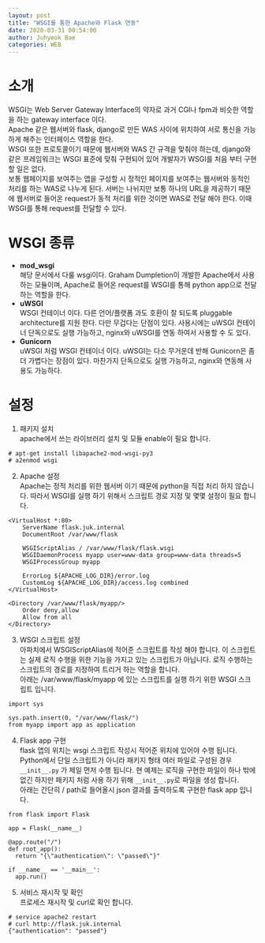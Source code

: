 ```yaml
---
layout: post
title: "WSGI를 통한 Apache와 Flask 연동"
date: 2020-03-31 00:54:00
author: Juhyeok Bae
categories: WEB
---
```

# 소개
WSGI는 Web Server Gateway Interface의 약자로 과거 CGI나 fpm과 비슷한 역할을 하는 gateway interface 이다.  
Apache 같은 웹서버와 flask, django로 만든 WAS 사이에 위치하여 서로 통신을 가능하게 해주는 인터페이스 역할을 한다.  
WSGI 또한 프로토콜이기 때문에 웹서버와 WAS 간 규격을 맞춰야 하는데, django와 같은 프레임워크는 WSGI 표준에 맞춰 구현되어 있어 개발자가 WSGI를 처음 부터 구현할 일은 없다.  
보통 웹페이지를 보여주는 앱을 구성할 시 정적인 페이지를 보여주는 웹서버와 동적인 처리를 하는 WAS로 나누게 된다. 서버는 나뉘지만 보통 하나의 URL을 제공하기 때문에 웹서버로 들어온 request가 동적 처리를 위한 것이면 WAS로 전달 해야 한다. 이때 WSGI를 통해 request를 전달할 수 있다.  


# WSGI 종류
- **mod_wsgi**  
  해당 문서에서 다룰 wsgi이다. Graham Dumpletion이 개발한 Apache에서 사용 하는 모듈이며, Apache로 들어온 request를 WSGI를 통해 python app으로 전달 하는 역할을 한다.
- **uWSGI**  
  WSGI 컨테이너 이다. 다른 언어/플랫폼 과도 호환이 잘 되도록 pluggable architecture를 지원 한다. 다만 무겁다는 단점이 있다. 사용시에는 uWSGI 컨테이너 단독으로도 실행 가능하고, nginx와 uWSGI를 연동 하여서 사용할 수 도 있다.
- **Gunicorn**  
  uWSGI 처럼 WSGI 컨테이너 이다. uWSGI는 다소 무거운데 반해 Gunicorn은 좀 더 가볍다는 장점이 있다. 마찬가지 단독으로도 실행 가능하고, nginx와 연동해 사용도 가능하다.

# 설정
1) 패키지 설치  
  apache에서 쓰는 라이브러리 설치 및 모듈 enable이 필요 합니다.  
  ```
  # apt-get install libapache2-mod-wsgi-py3
  # a2enmod wsgi
  ```

2) Apache 설정  
  Apache는 정적 처리를 위한 웹서버 이기 때문에 python을 직접 처리 하지 않습니다. 따라서 WSGI를 실행 하기 위해서 스크립트 경로 지정 및 몇몇 설정이 필요 합니다.  
  ```
  <VirtualHost *:80>
      ServerName flask.juk.internal
      DocumentRoot /var/www/flask

      WSGIScriptAlias / /var/www/flask/flask.wsgi
      WSGIDaemonProcess myapp user=www-data group=www-data threads=5
      WSGIProcessGroup myapp

      ErrorLog ${APACHE_LOG_DIR}/error.log
      CustomLog ${APACHE_LOG_DIR}/access.log combined
  </VirtualHost>

  <Directory /var/www/flask/myapp/>
      Order deny,allow
      Allow from all
  </Directory>
  ```

3) WSGI 스크립트 설정  
  아파치에서 WSGIScriptAlias에 적어준 스크립트를 작성 해야 합니다. 이 스크립트는 실제 로직 수행을 위한 기능을 가지고 있는 스크립트가 아닙니다. 로직 수행하는 스크립트의 경로를 지정하여 트리거 하는 역할을 합니다.  
  아래는 /var/www/flask/myapp 에 있는 스크립트를 실행 하기 위한 WSGI 스크립트 입니다.  
  ```
  import sys

  sys.path.insert(0, "/var/www/flask/")
  from myapp import app as application
  ```

4) Flask app 구현  
  flask 앱의 위치는 wsgi 스크립트 작성시 적어준 위치에 있어야 수행 됩니다.  
  Python에서 단일 스크립트가 아니라 패키지 형태 여러 파일로 구성된 경우 `__init__.py` 가 제일 먼저 수행 됩니다. 현 예제는 로직을 구현한 파일이 하나 밖에 없긴 하지만 패키지 처럼 사용 하기 위해 `__init__.py`로 파일을 생성 합니다.  
  아래는 간단히 / path로 들어올시 json 결과를 출력하도록 구현한 flask app 입니다.  
  ```
  from flask import Flask

  app = Flask(__name__)

  @app.route("/")
  def root_app():
    return "{\"authentication\": \"passed\"}"

  if __name__ == '__main__':
    app.run()
  ```

5) 서비스 재시작 및 확인  
  프로세스 재시작 및 curl로 확인 합니다.  
  ```
  # service apache2 restart
  # curl http://flask.juk.internal
  {"authentication": "passed"}
  ```
